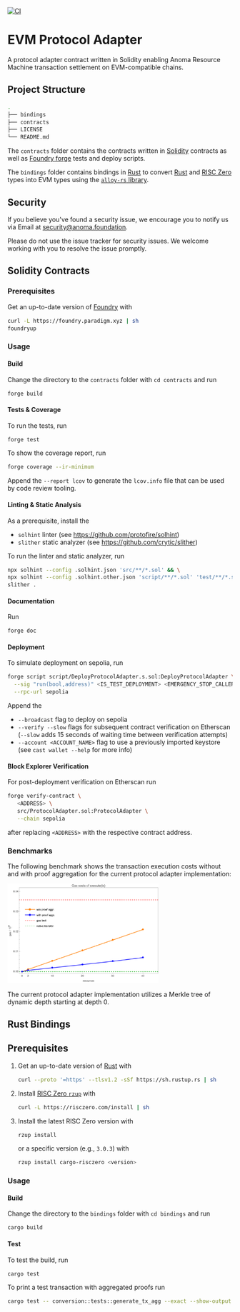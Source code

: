 [![CI](https://github.com/anoma/evm-protocol-adapter/actions/workflows/ci.yml/badge.svg)](https://github.com/anoma/evm-protocol-adapter/actions/workflows/ci.yml)

# EVM Protocol Adapter

A protocol adapter contract written in Solidity enabling Anoma Resource Machine transaction settlement on EVM-compatible chains.

## Project Structure

```sh
.
├── bindings
├── contracts
├── LICENSE
└── README.md
```

The `contracts` folder contains the contracts written in [Solidity](https://soliditylang.org/) contracts as well
as [Foundry forge](https://book.getfoundry.sh/forge/) tests and deploy scripts.

The `bindings` folder contains bindings in [Rust](https://www.rust-lang.org/) to
convert [Rust](https://www.rust-lang.org/) and [RISC Zero](https://risczero.com/) types into EVM types using the [
`alloy-rs` library](https://github.com/alloy-rs).

## Security

If you believe you've found a security issue, we encourage you to notify us via Email at [security@anoma.foundation](mailto:security@anoma.foundation).

Please do not use the issue tracker for security issues. We welcome working with you to resolve the issue promptly.

## Solidity Contracts

### Prerequisites

Get an up-to-date version of [Foundry](https://github.com/foundry-rs/foundry) with

```sh
curl -L https://foundry.paradigm.xyz | sh
foundryup
```

### Usage

#### Build

Change the directory to the `contracts` folder with `cd contracts` and run

```sh
forge build
```

#### Tests & Coverage

To run the tests, run

```sh
forge test
```

To show the coverage report, run

```sh
forge coverage --ir-minimum
```

Append the `--report lcov` to generate the `lcov.info` file that can be used by code review tooling.

#### Linting & Static Analysis

As a prerequisite, install the

- `solhint` linter (see https://github.com/protofire/solhint)
- `slither` static analyzer (see https://github.com/crytic/slither)

To run the linter and static analyzer, run

```sh
npx solhint --config .solhint.json 'src/**/*.sol' && \
npx solhint --config .solhint.other.json 'script/**/*.sol' 'test/**/*.sol' && \
slither .
```

#### Documentation

Run

```sh
forge doc
```

#### Deployment

To simulate deployment on sepolia, run

```sh
forge script script/DeployProtocolAdapter.s.sol:DeployProtocolAdapter \
  --sig "run(bool,address)" <IS_TEST_DEPLOYMENT> <EMERGENCY_STOP_CALLER> \
  --rpc-url sepolia
```

Append the

- `--broadcast` flag to deploy on sepolia
- `--verify --slow` flags for subsequent contract verification on Etherscan (`--slow` adds 15 seconds of waiting time between verification attempts)
- `--account <ACCOUNT_NAME>` flag to use a previously imported keystore (see
  `cast wallet --help` for more info)

#### Block Explorer Verification

For post-deployment verification on Etherscan run

```sh
forge verify-contract \
   <ADDRESS> \
   src/ProtocolAdapter.sol:ProtocolAdapter \
   --chain sepolia
```

after replacing `<ADDRESS>` with the respective contract address.

### Benchmarks

The following benchmark shows the transaction execution costs without and with proof aggregation for the current protocol adapter implementation:

<img src=".assets/Benchmark.png" width=67% alt="Protocol adapter benchmark.">

The current protocol adapter implementation utilizes a Merkle tree of dynamic depth starting at depth 0.

## Rust Bindings

## Prerequisites

1. Get an up-to-date version of [Rust](https://www.rust-lang.org/) with

   ```sh
   curl --proto '=https' --tlsv1.2 -sSf https://sh.rustup.rs | sh
   ```

2. Install [RISC Zero `rzup`](https://github.com/risc0/risc0) with

   ```sh
   curl -L https://risczero.com/install | sh
   ```

3. Install the latest RISC Zero version with

   ```sh
   rzup install
   ```

   or a specific version (e.g., `3.0.3`) with

   ```sh
   rzup install cargo-risczero <version>
   ```

### Usage

#### Build

Change the directory to the `bindings` folder with `cd bindings` and run

```sh
cargo build
```

#### Test

To test the build, run

```sh
cargo test
```

To print a test transaction with aggregated proofs run

```sh
cargo test -- conversion::tests::generate_tx_agg --exact --show-output --ignored
```
